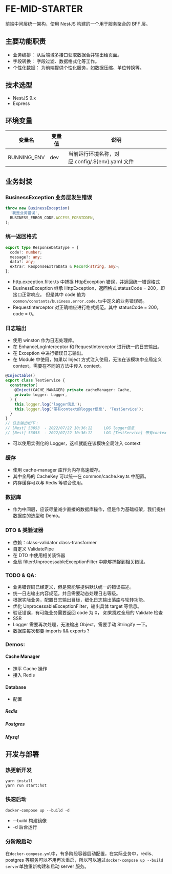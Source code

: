 # FE-MID-STARTER

前端中间层统一架构，使用 NestJS 构建的一个用于服务聚合的 BFF 层。

## 主要功能职责

- 业务编排： 从后端域多接口获取数据合并输出给页面。
- 字段转换： 字段过滤、数据格式化等工作。
- 个性化数据： 为前端提供个性化服务，如数据压缩、单位转换等。

## 技术选型

- NestJS 9.x
- Express

## 环境变量

| 变量名      | 变量值 | 说明                                            |
| ----------- | ------ | ----------------------------------------------- |
| RUNNING_ENV | dev    | 当前运行环境名称，对应.config/.${env}.yaml 文件 |

## 业务封装

### BusinessException 业务层发生错误

```typescript
throw new BusinessException(
  '我是业务错误',
  BUSINESS_ERROR_CODE.ACCESS_FORBIDDEN,
);
```

### 统一返回格式

```typescript
export type ResponseDataType = {
  code?: number;
  message?: any;
  data?: any;
  extra?: ResponseExtraData & Record<string, any>;
};
```

- http.exception.filter.ts 中捕捉 HttpException 错误，并返回统一错误格式
- BusinessException 继承 HttpException，返回格式 statusCode = 200，即接口正常响应。 但是其中 code 值为`common/constants/business.error.code.ts`中定义的业务错误码。
- RequestInterceptor 对正确响应进行格式规范。其中 statusCode = 200，code = 0。

### 日志输出

- 使用 winston 作为日志处理库。
- 在 EnhanceLogInterceptor 和 RequestInterceptor 进行统一的日志输出。
- 在 Exception 中进行错误日志输出。
- 在 Module 中使用，如果以 Inject 方式注入使用，无法在该模块中全局定义 context，需要在不同的方法中传入 context。

```typescript
@Injectable()
export class TestService {
  constructor(
    @Inject(CACHE_MANAGER) private cacheManager: Cache,
    private logger: Logger,
  ) {
    this.logger.log('logger信息');
    this.logger.log('带有context的logger信息', 'TestService');
  }
}
// 日志输出如下：
// [Nest] 53053  - 2022/07/22 10:36:12     LOG logger信息
// [Nest] 53053  - 2022/07/22 10:36:12     LOG [TestService] 带有context的logger信息
```

- 可以使用实例化的 Logger，这样就能在该模块全局注入 context

### 缓存

- 使用 cache-manager 库作为内存高速缓存。
- 其中全局的 CacheKey 可以统一在 common/cache.key.ts 中配置。
- 内存缓存可以与 Redis 等联合使用。

### 数据库

- 作为中间层，应该尽量减少直接的数据库操作，但是作为基础框架，我们提供数据库的选型和 Demo。

### DTO & 类验证器

- 依赖：class-validator class-transformer
- 自定义 ValidatePipe
- 在 DTO 中使用相关装饰器
- 全局 filter:UnprocessableExceptionFilter 中能够捕捉到相关错误。

### TODO & QA:

- 业务错误码已经定义，但是否能够提供默认统一的错误描述。
- 统一日志输出内容规范，并且需要动态处理日志等级。
- 根据实际业务，配置日志输出目标，细化日志输出落库与轮转功能。
- 优化 UnprocessableExceptionFilter，输出具体 target 等信息。
- 验证错误，有可能业务需要返回 code 为 0， 如果跳过全局的 Validate 检查
- SSR
- Logger 需要再次处理，无法输出 Object，需要手动 Stringify 一下。
- 数据库每次都要 imports && exports ?

### Demos:

#### Cache Manager

- 抹平 Cache 操作
- 接入 Redis

#### Database

- 配置

##### Redis

##### Postgres

##### Mysql

## 开发与部署

### 热更新开发

```
yarn install
yarn run start:hot
```

### 快速启动

```
docker-compose up --build -d
```

- --build 构建镜像
- -d 后台运行

### 分阶段启动

在`docker-compose.yml`中，有多阶段容器启动配置，在实际业务中，redis、postgres 等服务可以不用再次重启，所以可以通过`docker-compose up --build server`单独重新构建和启动 server 服务。
